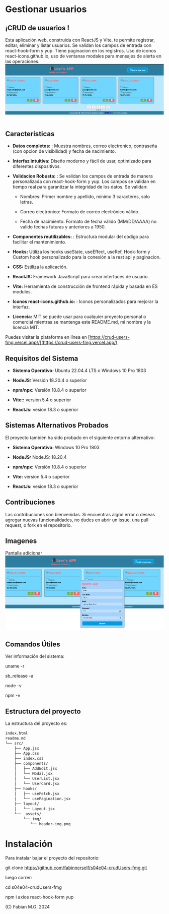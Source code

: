 # Gestionar usuarios  

## ¡CRUD de usuarios !

Esta aplicación web, construida con ReactJS y Vite, te permite registrar, editar, eliminar y listar usuarios. Se validan los campos de entrada con react-hook-form y yup. Tiene paginacion en los registros. Uso de iconos react-icons.github.io, uso de ventanas modales para mensajes de alerta en las operaciones.
![main](crud-user-main.png)


## Caracteristicas

- **Datos completos:** : Muestra nombres, correo electronico, contraseña (con opcion de visibilidad) y fecha de nacimiento.

- **Interfaz intuitiva:** Diseño moderno y fácil de usar, optimizado para diferentes dispositivos.

- **Validacion Robusta:** : Se validan los campos de entrada de manera personalizada con react-hook-form y yup. Los campos se validan en tiempo real  para garantizar la integridad de los datos. Se validan:
    - Nombres: Primer nombre y apellido, mínimo 3 caracteres, solo letras.

    - Correo electrónico: Formato de correo electrónico válido.

    - Fecha de nacimiento: Formato de fecha válido (MM/DD/AAAA) no valido fechas futuras y anteriores a 1950.

- **Componentes reutilizables:** : Estructura modular del código para facilitar el mantenimiento.

- **Hooks:** Utiliza los hooks useState, useEffect, useRef, Hook-form y Custom hook personalizado para la conexión a la rest api y paginacion. 

- **CSS:**  Estiliza la aplicación. 

- **ReactJS:**  Framework JavaScript para crear interfaces de usuario. 

- **Vite:**  Herramienta de construcción de frontend rápida y basada en ES modules. 

- **Iconos react-icons.github.io:** : Iconos personalizados para mejorar la interfaz.

- **Licencia:**  MIT se puede usar para cualquier proyecto personal o comercial mientras se mantenga este README.md, mi nombre y la licencia MIT.
 
Puedes visitar la plataforma en línea en [https://crud-users-fmg.vercel.app//](https://crud-users-fmg.vercel.app/)

## Requisitos del Sistema

- **Sistema Operativo:** Ubuntu 22.04.4 LTS o Windows 10 Pro 1803 

- **NodeJS:** Versión 18.20.4 o superior 

- **npm/npx:** Versión 10.8.4 o superior 

- **Vite::** version 5.4 o superior 

- **ReactJs:** vesion 18.3 o superior 
    
## Sistemas Alternativos Probados

El proyecto también ha sido probado en el siguiente entorno alternativo:

- **Sistema Operativo:** Windows 10 Pro 1803

- **NodeJS:** NodeJS: 18.20.4

- **npm/npx:** Versión 10.8.4 o superior 

- **Vite:** version 5.4 o superior 

- **ReactJs:** vesion 18.3 o superior 

## Contribuciones
Las contribuciones son bienvenidas. Si encuentras algún error o deseas agregar nuevas funcionalidades, no dudes en abrir un issue, una pull  request, o fork en el repositorio.

## Imagenes

Pantalla adicionar ![main](crud.png)

## Comandos Útiles

Ver información del sistema:

uname -r

sb_release -a

node -v

npm -v

## Estructura del proyecto

La estructura del proyecto es:
```
index.html
readme.md
└── src/
    ├── App.jsx
    ├── App.css
    ├── index.css
    ├── components/
    │   ├── AddEdit.jsx
    │   └── Modal.jsx
    │   └── UserList.jsx
    │   └── UserCard.jsx
    ├── hooks/
    │   ├── useFetch.jsx
    │   └── usePagination.jsx
    ├── layout/        
    │   └── Layout.jsx
    └──  assets/
        └── img/
           └── header-img.png

```
# Instalación

Para instalar bajar el proyecto del repositorio:

git clone https://github.com/fabinnerself/s04e04-crudUsers-fmg.git

luego correr:

cd  s04e04-crudUsers-fmg

npm i axios react-hook-form yup

(C) Fabian M.G. 2024 
